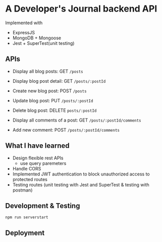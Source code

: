 # A Developer's Journal backend API

Implemented with

* ExpressJS
* MongoDB + Mongoose
* Jest + SuperTest(unit testing)

## APIs
* Display all blog posts: GET `/posts`
* Display blog post detail: GET `/posts/:postId`
* Create new blog post: POST `/posts`
* Update blog post: PUT `/posts/:postId`
* Delete blog post: DELETE `posts/:postId`

* Display all comments of a post: GET `/posts/:postId/comments`
* Add new comment: POST `/posts/:postId/comments`

## What I have learned
* Design flexible rest APIs
  - use query paremeters
* Handle CORS 
* Implemented JWT authentication to block unauthorized access to protected routes
* Testing routes (unit testing with Jest and SuperTest & testing with postman)

## Development & Testing
`npm run serverstart`

## Deployment